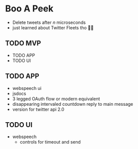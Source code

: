 # Boo A Peek
- Delete tweets after _n_ microseconds
- just learned about Twitter Fleets tho 🤷🏾

## TODO MVP
- TODO APP
- TODO UI

## TODO APP
- webspeech ui
- jsdocs
- 3 legged OAuth flow or modern equivalent
- disappearing intervaled countdown reply to main message
- version for twitter api 2.0

## TODO UI
- webspeech
  - controls for timeout and send
